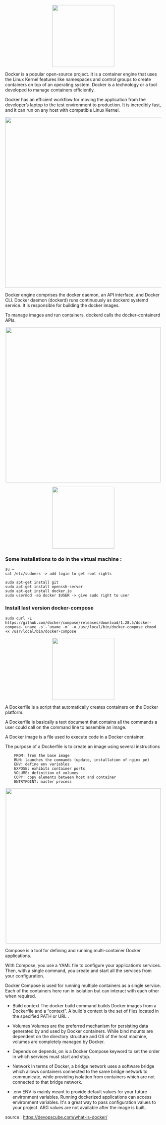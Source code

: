 <p align="center">
	<img src="https://jolicode.com/media/original/2013/10/homepage-docker-logo.png" width="200">
</p>

Docker is a popular open-source project. It is a container engine that uses the Linux Kernel features like namespaces and control groups to create containers on top of an operating system. Docker is a technology or a tool developed to manage containers efficiently.

Docker has an efficient workflow for moving the application from the developer’s laptop to the test environment to production.
It is incredibly fast, and it can run on any host with compatible Linux Kernel. 

<p align="center">
<img src="https://blog.webnet.fr/wp-content/uploads/2020/03/VM-vs-Docker.png" width="550">
</p>

Docker engine comprises the docker daemon, an API interface, and Docker CLI. Docker daemon (dockerd) runs continuously as dockerd systemd service. It is responsible for building the docker images.

To manage images and run containers, dockerd calls the docker-containerd APIs.

<p align="center">
<img src="https://devopscube.com/wp-content/uploads/2020/09/engine-components-flow-min.png.webp" width="500">
</p>

<p align="center">
	<img src="https://www.debian.org/Pics/debian-logo-1024x576.png" width="200">
</p>

### Some installations to do in the virtual machine :

	su –
	cat /etc/sudoers -> add login to get root rights

	sudo apt-get install git
	sudo apt-get install openssh-server
	sudo apt-get install docker.io
	sudo usermod -aG docker $USER -> give sudo right to user

### Install last version docker-compose
	sudo curl -L https://github.com/docker/compose/releases/download/1.28.5/docker-compose-`uname -s`-`uname -m` -o /usr/local/bin/docker-compose chmod +x /usr/local/bin/docker-compose

<p align="center">
	<img src="https://miro.medium.com/max/1079/1*3ds-PdxGGMN-ZzJH95_lsA.png" width="200">
</p>

A Dockerfile is a script that automatically creates containers on the Docker platform. 

A Dockerfile is basically a text document that contains all the commands a user could call on the command line to assemble an image. 

A Docker image is a file used to execute code in a Docker container.

The purpose of a Dockerfile is to create an image using several instructions

		FROM: from the base image
		RUN: launches the commands (update, installation of nginx pe)
		ENV: define env variables
		EXPOSE: exhibits container ports
		VOLUME: definition of volumes
		COPY: copy elements between host and container
		ENTRYPOINT: master process

<p align="center">
	<img src="https://user.oc-static.com/upload/2019/05/08/15573466889395_1_QVFjsW8gyIXeCUJucmK4XA.png" width="500">
</p>

Compose is a tool for defining and running multi-container Docker applications. 

With Compose, you use a YAML file to configure your application’s services. Then, with a single command, you create and start all the services from your configuration.

Docker Compose is used for running multiple containers as a single service. Each of the containers here run in isolation but can interact with each other when required.

- Build context
The docker build command builds Docker images from a Dockerfile and a “context”. A build's context is the set of files located in the specified PATH or URL .

- Volumes
Volumes are the preferred mechanism for persisting data generated by and used by Docker containers. While bind mounts are dependent on the directory structure and OS of the host machine, volumes are completely managed by Docker.

- Depends on
depends_on is a Docker Compose keyword to set the order in which services must start and stop.

- Network
In terms of Docker, a bridge network uses a software bridge which allows containers connected to the same bridge network to communicate, while providing isolation from containers which are not connected to that bridge network.

- .env
ENV is mainly meant to provide default values for your future environment variables. Running dockerized applications can access environment variables. It's a great way to pass configuration values to your project. ARG values are not available after the image is built.


source : https://devopscube.com/what-is-docker/